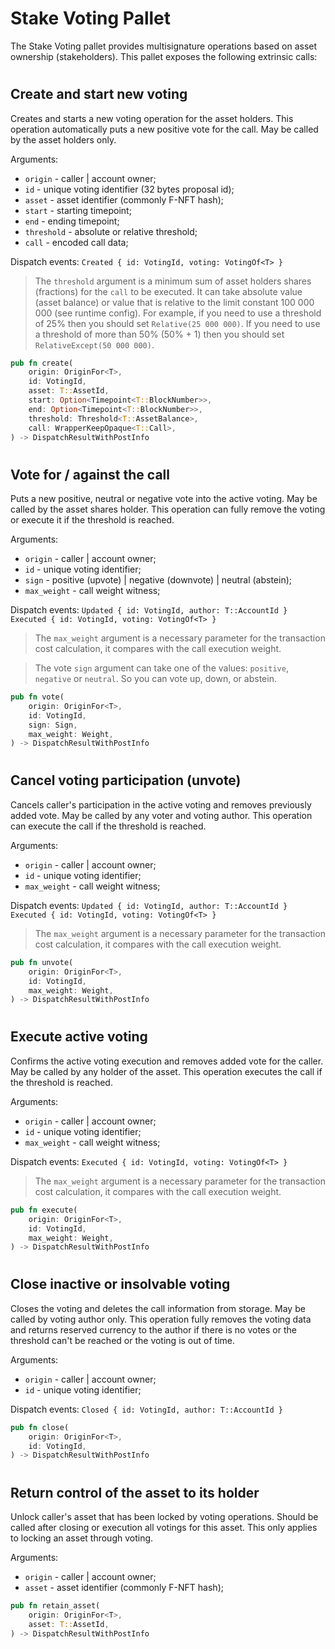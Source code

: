 # Stake Voting Pallet

The Stake Voting pallet provides multisignature operations based on asset ownership (stakeholders).
This pallet exposes the following extrinsic calls:

#

## Create and start new voting

Creates and starts a new voting operation for the asset holders.
This operation automatically puts a new positive vote for the call.
May be called by the asset holders only.

Arguments:
- `origin` - caller | account owner;
- `id` - unique voting identifier (32 bytes proposal id);
- `asset` - asset identifier (commonly F-NFT hash);
- `start` - starting timepoint;
- `end` - ending timepoint;
- `threshold` - absolute or relative threshold;
- `call` - encoded call data;

Dispatch events:
```Created { id: VotingId, voting: VotingOf<T> }```

> The `threshold` argument is a minimum sum of asset holders shares (fractions) for the `call` to be executed. It can take absolute value (asset balance) or value that is relative to the limit constant 100 000 000 (see runtime config). For example, if you need to use a threshold of 25% then you should set ```Relative(25 000 000)```. If you need to use a threshold of more than 50% (50% + 1) then you should set ```RelativeExcept(50 000 000)```.

```rust
pub fn create(
    origin: OriginFor<T>,
    id: VotingId,
    asset: T::AssetId,
    start: Option<Timepoint<T::BlockNumber>>,
    end: Option<Timepoint<T::BlockNumber>>,
    threshold: Threshold<T::AssetBalance>,
    call: WrapperKeepOpaque<T::Call>,
) -> DispatchResultWithPostInfo
```

#

## Vote for / against the call

Puts a new positive, neutral or negative vote into the active voting.
May be called by the asset shares holder.
This operation can fully remove the voting or execute it if the threshold is reached.

Arguments:
- `origin` - caller | account owner;
- `id` - unique voting identifier;
- `sign` - positive (upvote) | negative (downvote) | neutral (abstein);
- `max_weight` - call weight witness;

Dispatch events:
```Updated { id: VotingId, author: T::AccountId }```
```Executed { id: VotingId, voting: VotingOf<T> }```

> The `max_weight` argument is a necessary parameter for the transaction cost calculation, it compares with the call execution weight.

> The vote `sign` argument can take one of the values: `positive`, `negative` or `neutral`. So you can vote up, down, or abstein.

```rust
pub fn vote(
    origin: OriginFor<T>,
    id: VotingId,
    sign: Sign,
    max_weight: Weight,
) -> DispatchResultWithPostInfo
```

#

## Cancel voting participation (unvote)

Cancels caller's participation in the active voting and removes previously added vote.
May be called by any voter and voting author.
This operation can execute the call if the threshold is reached.

Arguments:
- `origin` - caller | account owner;
- `id` - unique voting identifier;
- `max_weight` - call weight witness;

Dispatch events:
```Updated { id: VotingId, author: T::AccountId }```
```Executed { id: VotingId, voting: VotingOf<T> }```

> The `max_weight` argument is a necessary parameter for the transaction cost calculation, it compares with the call execution weight.

```rust
pub fn unvote(
    origin: OriginFor<T>,
    id: VotingId,
    max_weight: Weight,
) -> DispatchResultWithPostInfo
```

#

## Execute active voting

Confirms the active voting execution and removes added vote for the caller.
May be called by any holder of the asset.
This operation executes the call if the threshold is reached.

Arguments:
- `origin` - caller | account owner;
- `id` - unique voting identifier;
- `max_weight` - call weight witness;

Dispatch events:
```Executed { id: VotingId, voting: VotingOf<T> }```

> The `max_weight` argument is a necessary parameter for the transaction cost calculation, it compares with the call execution weight.

```rust
pub fn execute(
    origin: OriginFor<T>,
    id: VotingId,
    max_weight: Weight,
) -> DispatchResultWithPostInfo
```

#
## Close inactive or insolvable voting

Closes the voting and deletes the call information from storage.
May be called by voting author only.
This operation fully removes the voting data and returns reserved currency to the author if there is no votes or the threshold can't be reached or the voting is out of time.

Arguments:
- `origin` - caller | account owner;
- `id` - unique voting identifier;

Dispatch events:
```Closed { id: VotingId, author: T::AccountId }```

```rust
pub fn close(
    origin: OriginFor<T>,
    id: VotingId,
) -> DispatchResultWithPostInfo
```

#

## Return control of the asset to its holder

Unlock caller's asset that has been locked by voting operations.
Should be called after closing or execution all votings for this asset.
This only applies to locking an asset through voting.

Arguments:
- `origin` - caller | account owner;
- `asset` - asset identifier (commonly F-NFT hash);

```rust
pub fn retain_asset(
    origin: OriginFor<T>,
    asset: T::AssetId,
) -> DispatchResultWithPostInfo
```
